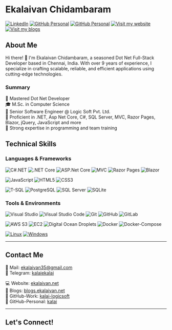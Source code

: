 # Ekalaivan Chidambaram

[![LinkedIn](https://img.shields.io/badge/LinkedIn-Connect-blue)](https://www.linkedin.com/in/kalaiekalai)
[![GitHub Personal](https://img.shields.io/badge/GitHub-Follow-blue)](https://github.com/kalai-logicsoft)
[![GitHub Personal](https://img.shields.io/badge/GitHub%20Personal-Follow-blue)](https://github.com/ekalaivan92)
[![Visit my website](https://img.shields.io/badge/Website-Visit-blue)](https://ekalaivan.net)
[![Visit my blogs](https://img.shields.io/badge/Blog-Visit-blue)](https://blogs.ekalaivan.net)

## About Me

Hi there! 👋 I'm Ekalaivan Chidambaram, a seasoned Dot Net Full-Stack Developer based in Chennai, India. With over 9 years of experience, I specialize in crafting scalable, reliable, and efficient applications using cutting-edge technologies.

### Summary

🚀 Mastered Dot Net Developer  
🎓 M.Sc. in Computer Science  
💼 Senior Software Engineer @ Logic Soft Pvt. Ltd.  
🔧 Proficient in .NET, Asp Net Core, C#, SQL Server, MVC, Razor Pages, Blazor, jQuery, JavaScript and more  
🌟 Strong expertise in programming and team training  

## Technical Skills

### Languages & Frameworks

![C#.NET](https://img.shields.io/badge/C%23.NET-007ec6?style=for-the-badge&logo=c-sharp&logoColor=white)
![.NET Core](https://img.shields.io/badge/.NET_Core-007ec6?style=for-the-badge&logo=.net&logoColor=white)
![ASP.Net Core](https://img.shields.io/badge/ASP.NET_Core-007ec6?style=for-the-badge&logo=.net&logoColor=white)
![MVC](https://img.shields.io/badge/MVC-007ec6?style=for-the-badge&logo=.net&logoColor=white)
![Razor Pages](https://img.shields.io/badge/Razor_Pages-007ec6?style=for-the-badge&logo=.net&logoColor=white)
![Blazor](https://img.shields.io/badge/Blazor-007ec6?style=for-the-badge&logo=.net&logoColor=white)

![JavaScript](https://img.shields.io/badge/JavaScript-e4ce19?style=for-the-badge&logo=javascript&logoColor=black)
![HTML5](https://img.shields.io/badge/HTML5-orange?style=for-the-badge&logo=html5&logoColor=white)
![CSS3](https://img.shields.io/badge/CSS3-0080FF?style=for-the-badge&logo=css3&logoColor=white)

![T-SQL](https://img.shields.io/badge/T--SQL-c0c0c0?style=for-the-badge&logo=microsoft-sql-server&logoColor=white)
![PostgreSQL](https://img.shields.io/badge/PostgreSQL-336791?style=for-the-badge&logo=postgresql&logoColor=white)
![SQL Server](https://img.shields.io/badge/SQL_Server-brown?style=for-the-badge&logo=microsoft-sql-server&logoColor=white)
![SQLite](https://img.shields.io/badge/SQLite-003B57?style=for-the-badge&logo=sqlite&logoColor=white)


### Tools & Environments

![Visual Studio](https://img.shields.io/badge/Visual_Studio-5C2D91?style=for-the-badge&logo=visual-studio&logoColor=white)
![Visual Studio Code](https://img.shields.io/badge/Visual_Studio_Code-007ACC?style=for-the-badge&logo=visual-studio-code&logoColor=white)
![Git](https://img.shields.io/badge/Git-F05032?style=for-the-badge&logo=git&logoColor=white)
![GitHub](https://img.shields.io/badge/GitHub-181717?style=for-the-badge&logo=github&logoColor=white)
![GitLab](https://img.shields.io/badge/GitLab-FCA121?style=for-the-badge&logo=gitlab&logoColor=white)

![AWS S3](https://img.shields.io/badge/AWS_S3-569A31?style=for-the-badge&logo=amazon-aws&logoColor=white)
![EC2](https://img.shields.io/badge/EC2-232F3E?style=for-the-badge&logo=amazon-aws&logoColor=white)
![Digital Ocean Droplets](https://img.shields.io/badge/Digital_Ocean_Droplets-0080FF?style=for-the-badge&logo=digitalocean&logoColor=white)
![Docker](https://img.shields.io/badge/docker-5C2D91?style=for-the-badge&logo=docker&logoColor=white)
![Docker-Compose](https://img.shields.io/badge/docker--compose-5C2D91?style=for-the-badge&logo=docker&logoColor=white)

[![Linux](https://img.shields.io/badge/Linux-yellow?style=for-the-badge&logo=digitalocean&logoColor=white)](https://www.linux.org/)
[![Windows](https://img.shields.io/badge/Windows-blue?style=for-the-badge&logo=digitalocean&logoColor=white)](https://www.microsoft.com/en-us/windows/)

---

## Contact Me

📧 Mail: ekalaivan35@gmail.com  
🔗 Telegram: [kalaiekalai](https://t.me/kalaiekalai)  

💻 Website: [ekalaivan.net](https://ekalaivan.net/)  
📝 Blogs: [blogs.ekalaivan.net](http://blogs.ekalaivan.net/)  
🐙 GitHub-Work: [kalai-logicsoft](https://github.com/kalai-logicsoft)  
🐙 GitHub-Personal: [kalai](https://github.com/ekalaivan92)  

---

## Let's Connect!
